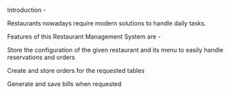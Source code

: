Introduction -

Restaurants nowadays require modern solutions to handle daily tasks.

Features  of this Restaurant Management System  are -

Store the configuration of the given restaurant and its menu to easily handle reservations and orders

Create and store orders for the requested tables

Generate and save bills when requested
